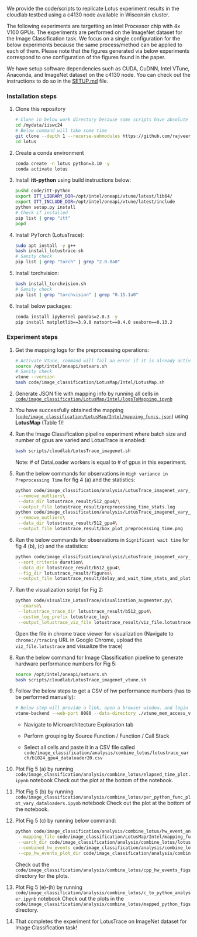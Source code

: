 We provide the code/scripts to replicate Lotus experiment results in the cloudlab testbed using a c4130 node available in Wisconsin cluster.

The following experiments are targetting an Intel Processor chip with 4x V100 GPUs. The experiments are performed on the ImageNet dataset for the Image Classification task. We focus on a single configuration for the below experiments because the same process/method can be applied to each of them. Please note that the figures generated via below experiments correspond to one configuration of the figures found in the paper.

We have setup software dependencies such as CUDA, CuDNN, Intel VTune, Anaconda, and ImageNet dataset on the c4130 node. You can check out the instructions to do so in the [SETUP.md](SETUP.md) file.

### Installation steps

1. Clone this repository
    ```bash
    # Clone in below work directory because some scripts have absolute paths
    cd /mydata/iiswc24
    # Below command will take some time
    git clone --depth 1 --recurse-submodules https://github.com/rajveerb/lotus.git -b iiswc24ae
    cd lotus
    ```

2. Create a conda environment
    ```bash
    conda create -n lotus python=3.10 -y
    conda activate lotus
    ```
3. Install **itt-python** using build instructions below:
    ```bash
    pushd code/itt-python
    export ITT_LIBRARY_DIR=/opt/intel/oneapi/vtune/latest/lib64/
    export ITT_INCLUDE_DIR=/opt/intel/oneapi/vtune/latest/include
    python setup.py install
    # Check if installed
    pip list | grep "itt"
    popd
    ```

4. Install PyTorch (LotusTrace):
    ```bash
    sudo apt install -y g++
    bash install_lotustrace.sh
    # Sanity check
    pip list | grep "torch" | grep "2.0.0a0"
    ```
5. Install torchvision:
    ```bash
    bash install_torchvision.sh
    # Sanity check
    pip list | grep "torchvision" | grep "0.15.1a0"
    ```
    
6. Install below packages:
    ```bash
    conda install ipykernel pandas=2.0.3 -y
    pip install matplotlib==3.9.0 natsort==8.4.0 seaborn==0.13.2
    ```

### Experiment steps

1. Get the mapping logs for the preprocessing operations:
    ```bash
    # Activate VTune, command will fail an error if it is already activated
    source /opt/intel/oneapi/setvars.sh
    # Sanity check
    vtune --version
    bash code/image_classification/LotusMap/Intel/LotusMap.sh
    ```


2. Generate JSON file with mapping info by running all cells in [`code/image_classification/LotusMap/Intel/logsToMapping.ipynb`](code/image_classification/LotusMap/Intel/logsToMapping.ipynb)

3. You have successfully obtained the mapping ([`code/image_classification/LotusMap/Intel/mapping_funcs.json`](code/image_classification/LotusMap/Intel/mapping_funcs.json)) using **LotusMap** (Table 1)!

4. Run the Image Classification pipeline experiment where batch size and number of gpus are varied and LotusTrace is enabled:
    ```bash
    bash scripts/cloudlab/LotusTrace_imagenet.sh
    ```
    Note: # of DataLoader workers is equal to # of gpus in this experiment.

5. Run the below commands for observations in `High variance in Preprocessing Time` for fig 4 (a) and the statistics:
    ```bash
    python code/image_classification/analysis/LotusTrace_imagenet_vary_batch_and_gpu/preprocessing_time_stats.py\
     --remove_outliers\
     --data_dir lotustrace_result/512_gpu4/\
     --output_file lotustrace_result/preprocessing_time_stats.log 
    python code/image_classification/analysis/LotusTrace_imagenet_vary_batch_and_gpu/box_plot_preprocessing_time.py\
     --remove_outliers\
     --data_dir lotustrace_result/512_gpu4\
     --output_file lotustrace_result/box_plot_preprocessing_time.png
    ```
6. Run the below commands for observations in `Significant wait time` for fig 4 (b), (c) and the statistics:
    ```bash
    python code/image_classification/analysis/LotusTrace_imagenet_vary_batch_and_gpu/delay_and_wait_time_stats_and_plot.py\
     --sort_criteria duration\
     --data_dir lotustrace_result/b512_gpu4\
     --fig_dir lotustrace_result/figures\
     --output_file lotustrace_result/delay_and_wait_time_stats_and_plot.log
    ```
7. Run the visualization script for Fig 2:
    ```bash
    python code/visualize_LotusTrace/visualization_augmenter.py\
     --coarse\
     --lotustrace_trace_dir lotustrace_result/b512_gpu4\
     --custom_log_prefix lotustrace_log\
     --output_lotustrace_viz_file lotustrace_result/viz_file.lotustrace
    ```
    Open the file in chrome trace viewer for visualization (Navigate to `chrome://tracing` URL in Google Chrome, upload the `viz_file.lotustrace` and visualize the trace)

8. Run the below command for Image Classification pipeline to generate hardware performance numbers for Fig 5:
    ```bash
    source /opt/intel/oneapi/setvars.sh
    bash scripts/cloudlab/LotusTrace_imagenet_vtune.sh
    ```

9. Follow the below steps to get a CSV of hw performance numbers (has to be performed manually):
    ```bash
    # Below step will provide a link, open a browser window, and login to the VTune GUI (set the password to anything you like)
    vtune-backend --web-port 8080 --data-directory ./vtune_mem_access_vary_dataloader/b1024_gpu4_dataloader20
    ```
    - Navigate to Microarchitecture Exploration tab

    - Perform grouping by Source Function / Function / Call Stack

    - Select all cells and paste it in a CSV file called `code/image_classification/analysis/combine_lotus/lotustrace_uarch/b1024_gpu4_dataloader20.csv`

10. Plot Fig 5 (a) by running `code/image_classification/analysis/combine_lotus/elapsed_time_plot.ipynb` notebook
    Check out the plot at the bottom of the notebook.

11. Plot Fig 5 (b) by running `code/image_classification/analysis/combine_lotus/per_python_func_plot_vary_dataloaders.ipynb` notebook
    Check out the plot at the bottom of the notebook.

12. Plot Fig 5 (c) by running below command:
    ```bash
    python code/image_classification/analysis/combine_lotus/hw_event_analyzer.py\
     --mapping_file code/image_classification/LotusMap/Intel/mapping_funcs.json\
     --uarch_dir code/image_classification/analysis/combine_lotus/lotustrace_uarch\
     --combined_hw_events code/image_classification/analysis/combine_lotus/combined_lotustrace_uarch.csv\
     --cpp_hw_events_plot_dir code/image_classification/analysis/combine_lotus/cpp_hw_events_figs
    ```
    Check out the `code/image_classification/analysis/combine_lotus/cpp_hw_events_figs` directory for the plots.

13. Plot Fig 5 (e)-(h) by running `code/image_classification/analysis/combine_lotus/c_to_python_analyser.ipynb` notebook
    Check out the plots in the `code/image_classification/analysis/combine_lotus/mapped_python_figs` directory.

14. That completes the experiment for LotusTrace on ImageNet dataset for Image Classification task!